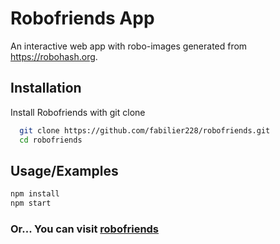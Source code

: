 
# Robofriends App

An interactive web app with robo-images generated from https://robohash.org.



## Installation

Install Robofriends with git clone

```bash
  git clone https://github.com/fabilier228/robofriends.git
  cd robofriends
```
    
## Usage/Examples

```bash
npm install
npm start
```
### Or... You can visit [robofriends](fabilier228.github.io/robofriends/)
